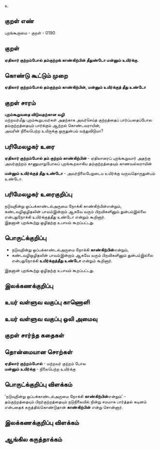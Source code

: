 உ

## குறள் எண் 

புறங்கூறாமை - குறள் - 0190 

## குறள் 

**ஏதிலார் குற்றம்போல் தம்குற்றங் காண்கிற்பின் 
தீதுண்டோ மன்னும் உயிர்க்கு.**  

## கொண்டு கூட்டும் முறை

**ஏதிலார் குற்றம்போல் தம்குற்றம் காண்கிற்பின், மன்னும் உயிர்க்குத் தீது உண்டோ** 

## குறள் சாரம் 

**புறம்கூறுவதை விடுவதற்கான வழி**  
மற்றவர்மீது புறம்கூறுபவர்கள் அதற்காக அவர்செய்த குற்றத்தைப் பார்ப்பதைப்போல தம்குற்றத்தையும் பார்க்கும் ஆற்றல் கொண்டவராயின்,  
அவரின் நிலைபெற்ற உயிருக்கு ஒருதுன்பம் வந்துவிடுமா?  

## பரிமேலழகர் உரை

**ஏதிலார் குற்றம்போல் தம் குற்றம் காண்கிற்பின்** - ஏதிலாரைப் புறங்கூறுவார் அதற்கு அவர்குற்றம் காணுமாறுபோலப் புறங்கூறலாகிய தம்குற்றத்தையும் காணவல்லராயின்  

**மன்னும் உயிர்க்குத் தீது உண்டோ** - அவர்நிலைபேறுடைய உயிர்க்கு வருவதொருதுன்பம் உண்டோ. 

## பரிமேலழகர் உரைகுறிப்பு   

நடுவுநின்று ஒப்பக்காண்டல்அருமை நோக்கி காண்கிற்பின்என்றும், கண்டவழிஒழிதலின் பாவம்இன்றாம் ஆகவே வரும் பிறவிகளினும் துன்பம்இல்லை என்பதுநோக்கி உயிர்க்குத்தீது உண்டோ என்றும் கூறினார்.  
இதனான் புறங்கூற்று ஒழிதற்கு உபாயம் கூறப்பட்டது.  

## பொருட்க்குறிப்பு 

* நடுவுநின்று ஒப்பக்காண்டல்அருமை நோக்கி **காண்கிற்பின்**என்றும்,  
* கண்டவழிஒழிதலின் பாவம்இன்றாம் ஆகவே வரும் பிறவிகளினும் துன்பம்இல்லை என்பதுநோக்கி **உயிர்க்குத்தீது உண்டோ** என்றும் கூறினார்.   

இதனான் புறங்கூற்று ஒழிதற்கு உபாயம் கூறப்பட்டது.  

## இலக்கணக்குறிப்பு  


## உயர் வள்ளுவ வகுப்பு காணொளி


## உயர் வள்ளுவ வகுப்பு ஒலி அமைவு 

 
## குறள் சார்ந்த கதைகள் 


## தொன்மையான சொற்கள்

**ஏதிலார் குற்றம்போல்** - மற்றவர் குற்றம் போல  
**மன்னும் உயிர்க்கு** - நிலைபெற்ற உயிர்க்கு   

## பொருட்க்குறிப்பு விளக்கம்

'நடுவுநின்று ஒப்பக்காண்டல்அருமை நோக்கி **காண்கிற்பின்**என்றும்' -  
தம்குற்றத்தையும் பிறர்குற்றத்தையும் நடுநிலையில் நின்று சமமாக பார்த்தல் கடினம் என்பதைக் கருத்தில்கொண்டுதான் **காண்கிற்பின்** என்று சொன்னார்.  

## இலக்கணக்குறிப்பு விளக்கம்


## ஆங்கில கருத்தாக்கம் 


